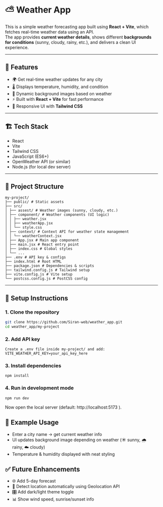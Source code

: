 # ⛅ Weather App

This is a simple weather forecasting app built using **React + Vite**, which fetches real-time weather data using an API.  
The app provides **current weather details**, shows different **backgrounds for conditions** (sunny, cloudy, rainy, etc.), and delivers a clean UI experience.  

---

## 📌 Features

- 🌍 Get real-time weather updates for any city  
- 🌡️ Displays temperature, humidity, and condition  
- 🎨 Dynamic background images based on weather  
- ⚡ Built with **React + Vite** for fast performance  
- 📱 Responsive UI with **Tailwind CSS**  

---

## 🏗️ Tech Stack

- React  
- Vite  
- Tailwind CSS  
- JavaScript (ES6+)  
- OpenWeather API (or similar)  
- Node.js (for local dev server)  

---

## 📂 Project Structure
```
my-project/
├── public/ # Static assets
├── src/
│ ├── assest/ # Weather images (sunny, cloudy, etc.)
│ ├── component/ # Weather components (UI logic)
│ │ ├── weather.jsx
│ │ ├── weatherApp.jsx
│ │ └── style.css
│ ├── context/ # Context API for weather state management
│ │ └── weatherContext.jsx
│ ├── App.jsx # Main app component
│ ├── main.jsx # React entry point
│ ├── index.css # Global styles
│ └── ...
├── .env # API key & configs
├── index.html # Root HTML
├── package.json # Dependencies & scripts
├── tailwind.config.js # Tailwind setup
├── vite.config.js # Vite setup
└── postcss.config.js # PostCSS config
```


---

## 🔧 Setup Instructions

### 1. Clone the repository
```bash
git clone https://github.com/Siran-web/weather_app.git
cd weather_app/my-project
```

### 2. Add API key
```
Create a .env file inside my-project/ and add:
VITE_WEATHER_API_KEY=your_api_key_here
```

### 3. Install dependencies
```
npm install
```

### 4. Run in development mode
```
npm run dev
```
Now open the local server (default: http://localhost:5173
).

## 🌟 Example Usage

- Enter a city name → get current weather info
- UI updates background image depending on weather (☀️ sunny, 🌧 rainy, ☁️ cloudy)
- Temperature & humidity displayed with neat styling


## ✅ Future Enhancements

- 🌐 Add 5-day forecast
- 📍 Detect location automatically using Geolocation API
- 🎛 Add dark/light theme toggle
- 📊 Show wind speed, sunrise/sunset info
